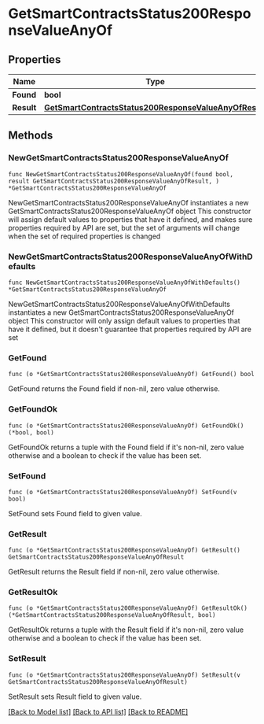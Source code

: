# GetSmartContractsStatus200ResponseValueAnyOf

## Properties

Name | Type | Description | Notes
------------ | ------------- | ------------- | -------------
**Found** | **bool** |  | 
**Result** | [**GetSmartContractsStatus200ResponseValueAnyOfResult**](GetSmartContractsStatus200ResponseValueAnyOfResult.md) |  | 

## Methods

### NewGetSmartContractsStatus200ResponseValueAnyOf

`func NewGetSmartContractsStatus200ResponseValueAnyOf(found bool, result GetSmartContractsStatus200ResponseValueAnyOfResult, ) *GetSmartContractsStatus200ResponseValueAnyOf`

NewGetSmartContractsStatus200ResponseValueAnyOf instantiates a new GetSmartContractsStatus200ResponseValueAnyOf object
This constructor will assign default values to properties that have it defined,
and makes sure properties required by API are set, but the set of arguments
will change when the set of required properties is changed

### NewGetSmartContractsStatus200ResponseValueAnyOfWithDefaults

`func NewGetSmartContractsStatus200ResponseValueAnyOfWithDefaults() *GetSmartContractsStatus200ResponseValueAnyOf`

NewGetSmartContractsStatus200ResponseValueAnyOfWithDefaults instantiates a new GetSmartContractsStatus200ResponseValueAnyOf object
This constructor will only assign default values to properties that have it defined,
but it doesn't guarantee that properties required by API are set

### GetFound

`func (o *GetSmartContractsStatus200ResponseValueAnyOf) GetFound() bool`

GetFound returns the Found field if non-nil, zero value otherwise.

### GetFoundOk

`func (o *GetSmartContractsStatus200ResponseValueAnyOf) GetFoundOk() (*bool, bool)`

GetFoundOk returns a tuple with the Found field if it's non-nil, zero value otherwise
and a boolean to check if the value has been set.

### SetFound

`func (o *GetSmartContractsStatus200ResponseValueAnyOf) SetFound(v bool)`

SetFound sets Found field to given value.


### GetResult

`func (o *GetSmartContractsStatus200ResponseValueAnyOf) GetResult() GetSmartContractsStatus200ResponseValueAnyOfResult`

GetResult returns the Result field if non-nil, zero value otherwise.

### GetResultOk

`func (o *GetSmartContractsStatus200ResponseValueAnyOf) GetResultOk() (*GetSmartContractsStatus200ResponseValueAnyOfResult, bool)`

GetResultOk returns a tuple with the Result field if it's non-nil, zero value otherwise
and a boolean to check if the value has been set.

### SetResult

`func (o *GetSmartContractsStatus200ResponseValueAnyOf) SetResult(v GetSmartContractsStatus200ResponseValueAnyOfResult)`

SetResult sets Result field to given value.



[[Back to Model list]](../README.md#documentation-for-models) [[Back to API list]](../README.md#documentation-for-api-endpoints) [[Back to README]](../README.md)


